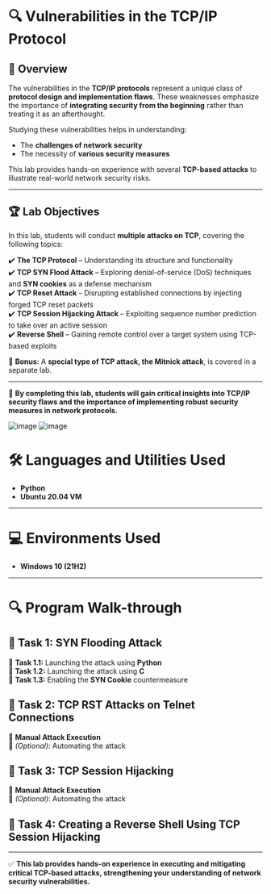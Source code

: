 # 🔍 Vulnerabilities in the TCP/IP Protocol  

## 📌 Overview  
The vulnerabilities in the **TCP/IP protocols** represent a unique class of **protocol design and implementation flaws**. These weaknesses emphasize the importance of **integrating security from the beginning** rather than treating it as an afterthought.  

Studying these vulnerabilities helps in understanding:  
- The **challenges of network security**  
- The necessity of **various security measures**  

This lab provides hands-on experience with several **TCP-based attacks** to illustrate real-world network security risks.  

---

## 🏆 Lab Objectives  
In this lab, students will conduct **multiple attacks on TCP**, covering the following topics:  

✔️ **The TCP Protocol** – Understanding its structure and functionality  
✔️ **TCP SYN Flood Attack** – Exploring denial-of-service (DoS) techniques and **SYN cookies** as a defense mechanism  
✔️ **TCP Reset Attack** – Disrupting established connections by injecting forged TCP reset packets  
✔️ **TCP Session Hijacking Attack** – Exploiting sequence number prediction to take over an active session  
✔️ **Reverse Shell** – Gaining remote control over a target system using TCP-based exploits  

🔹 **Bonus:** A **special type of TCP attack, the Mitnick attack**, is covered in a separate lab.  

---

🚀 **By completing this lab, students will gain critical insights into TCP/IP security flaws and the importance of implementing robust security measures in network protocols.**  


![image](https://github.com/user-attachments/assets/02fc8ae7-05e9-4627-a0c2-b636bd0efe2b)   ![image](https://github.com/user-attachments/assets/99277ba8-5171-4955-8867-6935e4187dc2)


# 🛠️ Languages and Utilities Used  
- **Python**  
- **Ubuntu 20.04 VM**  

---

# 💻 Environments Used  
- **Windows 10 (21H2)**  

---

# 🔍 Program Walk-through  

## 🚀 Task 1: SYN Flooding Attack  
🔹 **Task 1.1:** Launching the attack using **Python**  
🔹 **Task 1.2:** Launching the attack using **C**  
🔹 **Task 1.3:** Enabling the **SYN Cookie** countermeasure  

## 🚀 Task 2: TCP RST Attacks on Telnet Connections  
🔹 **Manual Attack Execution**  
🔹 *(Optional)*: Automating the attack  

## 🚀 Task 3: TCP Session Hijacking  
🔹 **Manual Attack Execution**  
🔹 *(Optional)*: Automating the attack  

## 🚀 Task 4: Creating a Reverse Shell Using TCP Session Hijacking  

---

✅ **This lab provides hands-on experience in executing and mitigating critical TCP-based attacks, strengthening your understanding of network security vulnerabilities.**  

